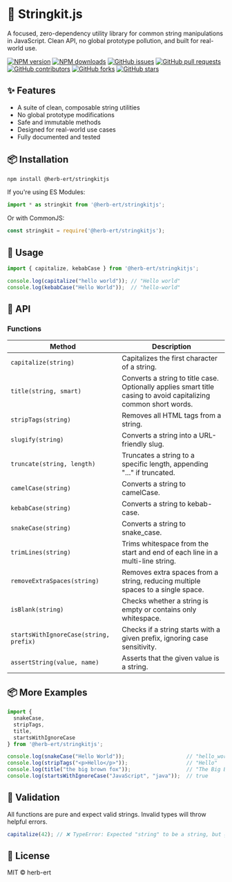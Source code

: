 # 🧩 Stringkit.js

A focused, zero-dependency utility library for common string manipulations in JavaScript. Clean API, no global prototype
pollution, and built for real-world use.

[![NPM version](https://img.shields.io/npm/v/@herb-ert/stringkitjs)](https://www.npmjs.com/package/@herb-ert/stringkitjs)
[![NPM downloads](https://img.shields.io/npm/dw/@herb-ert/stringkitjs)](https://www.npmjs.com/package/@herb-ert/stringkitjs)
[![GitHub issues](https://img.shields.io/github/issues/herb-ert/stringkitjs)](https://github.com/herb-ert/stringkitjs/issues)
[![GitHub pull requests](https://img.shields.io/github/issues-pr/herb-ert/stringkitjs)](https://github.com/herb-ert/stringkitjs/pulls)
[![GitHub contributors](https://img.shields.io/github/contributors/herb-ert/stringkitjs)](https://github.com/herb-ert/stringkitjs/graphs/contributors)
[![GitHub forks](https://img.shields.io/github/forks/herb-ert/stringkitjs)](https://github.com/herb-ert/stringkitjs/network)
[![GitHub stars](https://img.shields.io/github/stars/herb-ert/stringkitjs)](https://github.com/herb-ert/stringkitjs/stargazers)

## ✨ Features

- A suite of clean, composable string utilities
- No global prototype modifications
- Safe and immutable methods
- Designed for real-world use cases
- Fully documented and tested

## 📦 Installation

```bash
npm install @herb-ert/stringkitjs
```

If you're using ES Modules:

```js
import * as stringkit from '@herb-ert/stringkitjs';
```

Or with CommonJS:

```js
const stringkit = require('@herb-ert/stringkitjs');
```

## 🚀 Usage

```js
import { capitalize, kebabCase } from '@herb-ert/stringkitjs';

console.log(capitalize("hello world")); // "Hello world"
console.log(kebabCase("Hello World"));  // "hello-world"
```

## 🧠 API

### Functions

| Method                                 | Description                                                                                                      |
|----------------------------------------|------------------------------------------------------------------------------------------------------------------|
| `capitalize(string)`                   | Capitalizes the first character of a string.                                                                     |
| `title(string, smart)`                 | Converts a string to title case. Optionally applies smart title casing to avoid capitalizing common short words. |
| `stripTags(string)`                    | Removes all HTML tags from a string.                                                                             |
| `slugify(string)`                      | Converts a string into a URL-friendly slug.                                                                      |
| `truncate(string, length)`             | Truncates a string to a specific length, appending "..." if truncated.                                           |
| `camelCase(string)`                    | Converts a string to camelCase.                                                                                  |
| `kebabCase(string)`                    | Converts a string to kebab-case.                                                                                 |
| `snakeCase(string)`                    | Converts a string to snake_case.                                                                                 |
| `trimLines(string)`                    | Trims whitespace from the start and end of each line in a multi-line string.                                     |
| `removeExtraSpaces(string)`            | Removes extra spaces from a string, reducing multiple spaces to a single space.                                  |
| `isBlank(string)`                      | Checks whether a string is empty or contains only whitespace.                                                    |
| `startsWithIgnoreCase(string, prefix)` | Checks if a string starts with a given prefix, ignoring case sensitivity.                                        |
| `assertString(value, name)`            | Asserts that the given value is a string.                                                                        |

## 📦 More Examples

```js
import {
  snakeCase,
  stripTags,
  title,
  startsWithIgnoreCase
} from '@herb-ert/stringkitjs';

console.log(snakeCase("Hello World"));                    // "hello_world"
console.log(stripTags("<p>Hello</p>"));                   // "Hello"
console.log(title("the big brown fox"));                  // "The Big Brown Fox"
console.log(startsWithIgnoreCase("JavaScript", "java"));  // true
```

## 🧪 Validation

All functions are pure and expect valid strings. Invalid types will throw helpful errors.

```js
capitalize(42); // ❌ TypeError: Expected "string" to be a string, but got number
```

## 🔧 License

MIT © herb-ert